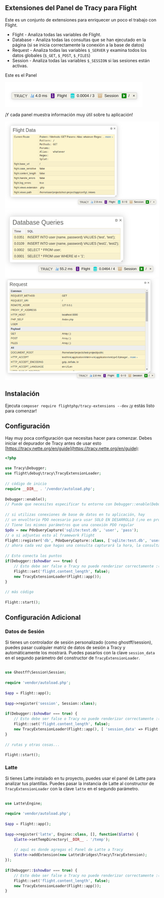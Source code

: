 ## Extensiones del Panel de Tracy para Flight

Este es un conjunto de extensiones para enriquecer un poco el trabajo con Flight.

- Flight - Analiza todas las variables de Flight.
- Database - Analiza todas las consultas que se han ejecutado en la página (si se inicia correctamente la conexión a la base de datos)
- Request - Analiza todas las variables `$_SERVER` y examina todos los datos globales (`$_GET`, `$_POST`, `$_FILES`)
- Session - Analiza todas las variables `$_SESSION` si las sesiones están activas.

Este es el Panel

![Flight Bar](https://raw.githubusercontent.com/flightphp/tracy-extensions/master/flight-tracy-bar.png)

¡Y cada panel muestra información muy útil sobre tu aplicación!

![Flight Data](https://raw.githubusercontent.com/flightphp/tracy-extensions/master/flight-var-data.png)
![Flight Database](https://raw.githubusercontent.com/flightphp/tracy-extensions/master/flight-db.png)
![Flight Request](https://raw.githubusercontent.com/flightphp/tracy-extensions/master/flight-request.png)

Instalación
-------
Ejecuta `composer require flightphp/tracy-extensions --dev` ¡y estás listo para comenzar!

Configuración
-------
Hay muy poca configuración que necesitas hacer para comenzar. Debes iniciar el depurador de Tracy antes de usar esto [https://tracy.nette.org/en/guide](https://tracy.nette.org/en/guide):

```php
<?php

use Tracy\Debugger;
use flight\debug\tracy\TracyExtensionLoader;

// código de inicio
require __DIR__ . '/vendor/autoload.php';

Debugger::enable();
// Puede que necesites especificar tu entorno con Debugger::enable(Debugger::DEVELOPMENT)

// si utilizas conexiones de base de datos en tu aplicación, hay
// un envoltorio PDO necesario para usar SOLO EN DESARROLLO (¡no en producción por favor!)
// Tiene los mismos parámetros que una conexión PDO regular
$pdo = new PdoQueryCapture('sqlite:test.db', 'user', 'pass');
// o si adjuntas esto al framework Flight
Flight::register('db', PdoQueryCapture::class, ['sqlite:test.db', 'user', 'pass']);
// ahora cada vez que hagas una consulta capturará la hora, la consulta y los parámetros

// Esto conecta los puntos
if(Debugger::$showBar === true) {
	// Esto debe ser false o Tracy no puede renderizar correctamente :(
	Flight::set('flight.content_length', false);
	new TracyExtensionLoader(Flight::app());
}

// más código

Flight::start();
```

## Configuración Adicional

### Datos de Sesión
Si tienes un controlador de sesión personalizado (como ghostff/session), puedes pasar cualquier matriz de datos de sesión a Tracy y automáticamente los mostrará. Puedes pasarlos con la clave `session_data` en el segundo parámetro del constructor de `TracyExtensionLoader`.

```php

use Ghostff\Session\Session;

require 'vendor/autoload.php';

$app = Flight::app();

$app->register('session', Session::class);

if(Debugger::$showBar === true) {
	// Esto debe ser false o Tracy no puede renderizar correctamente :(
	Flight::set('flight.content_length', false);
	new TracyExtensionLoader(Flight::app(), [ 'session_data' => Flight::session()->getAll() ]);
}

// rutas y otras cosas...

Flight::start();
```

### Latte

Si tienes Latte instalado en tu proyecto, puedes usar el panel de Latte para analizar tus plantillas. Puedes pasar la instancia de Latte al constructor de `TracyExtensionLoader` con la clave `latte` en el segundo parámetro.

```php

use Latte\Engine;

require 'vendor/autoload.php';

$app = Flight::app();

$app->register('latte', Engine::class, [], function($latte) {
	$latte->setTempDirectory(__DIR__ . '/temp');

	// aquí es donde agregas el Panel de Latte a Tracy
	$latte->addExtension(new Latte\Bridges\Tracy\TracyExtension);
});

if(Debugger::$showBar === true) {
	// Esto debe ser false o Tracy no puede renderizar correctamente :(
	Flight::set('flight.content_length', false);
	new TracyExtensionLoader(Flight::app());
}
